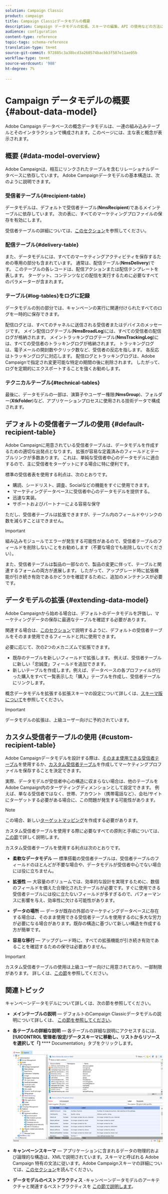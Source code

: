 ```yaml
---
solution: Campaign Classic
product: campaign
title: Campaign Classicデータモデルの概要
description: Campaign データモデルの拡張、スキーマの編集、API の使用などの方法について説明します
audience: configuration
content-type: reference
topic-tags: schema-reference
translation-type: tm+mt
source-git-commit: 972885c3a38bcd3a260574bacbb3f507e11ae05b
workflow-type: tm+mt
source-wordcount: '988'
ht-degree: 7%

---
```



# Campaign データモデルの概要{#about-data-model}

Adobe Campaign データベースの概念データモデルは、一連の組み込みテーブルとそのインタラクションで構成されます。このページには、主な表と概念が表示されます。

## 概要 {#data-model-overview}

Adobe Campaignは、相互にリンクされたテーブルを含むリレーショナルデータベースに依存しています。 Adobe Campaignデータモデルの基本構造は、次のように説明できます。

### 受信者テーブル{#recipient-table}

データモデルは、デフォルトで受信者テーブル(**NmsRecipient**)であるメインテーブルに依存しています。 次の表に、すべてのマーケティングプロファイルの保存を有効にします。

受信者テーブルの詳細については、[このセクション](#default-recipient-table)を参照してください。

### 配信テーブル{#delivery-table}

また、データモデルには、すべてのマーケティングアクティビティを保存するための専用の部分も含まれています。 通常は、配信テーブル(**NmsDelivery**)です。 このテーブルの各レコードは、配信アクションまたは配信テンプレートを表します。 ターゲット、コンテンツなどの配信を実行するために必要なすべてのパラメーターが含まれます。

### テーブル{#log-tables}をログに記録

データモデルの別の部分では、キャンペーンの実行に関連付けられたすべてのログを一時的に保存できます。

配信ログとは、すべてのチャネルに送信される受信者またはデバイスのメッセージです。 メイン配信ログテーブル(**NmsBroadLog**)には、すべての受信者の配信ログが格納されます。
メイントラッキングログテーブル(**NmsTrackingLog**)には、すべての受信者のトラッキングログが格納されます。 トラッキングログは、電子メールの開封数やクリック数など、受信者の反応を指します。 各反応はトラッキングログに対応します。
配信ログとトラッキングログは、Adobe Campaignで指定され変更可能な特定の期間の後に削除されます。 したがって、ログを定期的にエクスポートすることを強くお勧めします。

### テクニカルテーブル{#technical-tables}

最後に、データモデルの一部は、演算子やユーザー権限(**NmsGroup**)、フォルダー(**XtkFolder**)など、アプリケーションプロセスに使用される技術データで構成されます。

## デフォルトの受信者テーブルの使用 {#default-recipient-table}

Adobe Campaignに用意されている受信者テーブルは、データモデルを作成するための適切な出発点となります。 拡張が容易な定義済みのフィールドとテーブルリンクが多数あります。 これは、単純な受信者中心のデータモデルに適合するので、主に受信者をターゲットにする場合に特に便利です。

標準の受信者表を使用する利点は、次のとおりです。

* 購読、シードリスト、調査、Socialなどの機能をすぐに使用できます。
* マーケティングデータベースに受信者中心のデータモデルを提供する。
* 迅速な実装。
* サポートおよびパートナーによる容易な保守

ただし、受信者テーブルは拡張できますが、テーブル内のフィールドやリンクの数を減らすことはできません。

>[!IMPORTANT]
>
>組み込みモジュールでエラーが発生する可能性があるので、受信者テーブルのフィールドを削除しないことをお勧めします（不要な場合でも削除しないでください）。

また、受信者テーブルは製品の一部なので、製品の変更に伴って、テーブルと関連するフォームの両方が進展します。 したがって、アップグレード時に拡張機能が引き続き有効であるかどうかを確認するために、追加のメンテナンスが必要です。

## データモデルの拡張 {#extending-data-model}

Adobe Campaignから始める場合は、デフォルトのデータモデルを評価し、マーケティングデータの保存に最適なテーブルを確認する必要があります。

関連する場合は、[このセクション](#default-recipient-table)で説明するように、デフォルトの受信者テーブルをそのまま使用できるフィールドと共に使用できます。

必要に応じて、次の2つのメカニズムで拡張できます。

* 既存のテーブルを新しいフィールドで拡張します。 例えば、受信者テーブルに新しい「忠誠度」フィールドを追加できます。
* 新しいテーブルを作成します。例えば、データベースの各プロファイルが行った購入をすべて一覧表示した「購入」テーブルを作成し、受信者テーブルにリンクします。

概念データモデルを拡張する拡張スキーマの設定について詳しくは、[スキーマ版について](../../configuration/using/about-schema-edition.md)を参照してください。

>[!IMPORTANT]
>
>データモデルの拡張は、上級ユーザー向けに予約されています。

## カスタム受信者テーブルの使用 {#custom-recipient-table}

Adobe Campaignデータモデルを設計する際は、[そのまま使用できる受信者テーブル](#default-recipient-table)を使用するか、[カスタム受信者テーブル](../../configuration/using/about-custom-recipient-table.md)を作成してマーケティングプロファイルを保存することを決定できます。

実際、データモデルが受信者中心の構造に収まらない場合は、他のテーブルをAdobe Campaign内のターゲティングディメンションとして設定できます。 例えば、単なる受信者ではなく、世帯、アカウント（携帯電話など）、会社/サイトにターゲットする必要がある場合に、この問題が発生する可能性があります。

>[!NOTE]
>
>この場合、新しい[ターゲットマッピング](../../configuration/using/target-mapping.md)を作成する必要があります。

カスタム受信者テーブルを使用する際に必要なすべての原則と手順については、[この節](../../configuration/using/about-custom-recipient-table.md)で詳しく説明します。

カスタム受信者テーブルを使用する利点は次のとおりです。

* **柔軟なデータモデル**  — 標準搭載の受信者テーブルは、受信者テーブルのフィールドのほとんどが不要な場合や、データモデルが受信者中心でない場合には役に立ちません。

* **拡張性**  — 大容量のボリュームでは、効率的な設計を実現するために、数個のフィールドを備えた合理化されたテーブルが必要です。すぐに使用できる受信者テーブルには役に立たないフィールドが多すぎるので、パフォーマンスに影響を与え、効率性に欠ける可能性があります。

* **データの場所**  — データが既存の外部のマーケティングデータベースに存在する場合は、そのまま使用できる受信者テーブルを使用するのに多大な労力が必要になる場合があります。既存の構造に基づいて新しい構造を作成する方が簡単です。

* **容易な移行**  — アップグレード時に、すべての拡張機能が引き続き有効であることを確認するための保守は必要ありません。

>[!IMPORTANT]
>
>カスタム受信者テーブルの使用は上級ユーザー向けに用意されており、一部制限があります。 詳しくは、[この節](../../configuration/using/about-custom-recipient-table.md)を参照してください。

## 関連トピック

キャンペーンデータモデルについて詳しくは、次の節を参照してください。

* **メインテーブルの説明**  — デフォルトのCampaign Classicデータモデルの説明について詳しくは、 [この節を参照してください](../../configuration/using/data-model-description.md)。

* **各テーブルの詳細な説明**  — 各テーブルの詳細な説明にアクセスするには、 **[!UICONTROL 管理者/設定/データスキーマに移動し、リストからリソースを選択して「]** **** Documentation」タブをクリックします。

   ![](assets/data-model_documentation-tab.png)


* **キャンペーンスキーマ**  — アプリケーションに含まれるデータの物理的および論理的な構造は、XMLで説明されています。スキーマと呼ばれる Adobe Campaign 特有の文法に従います。Adobe Campaignスキーマの詳細については、[このセクション](../../configuration/using/about-schema-reference.md)を読んでください。

* **データモデルのベストプラクティス** -キャンペーンデータモデルのアーキテクチャと関連するベストプラクティスを [この節で説明します](../../configuration/using/data-model-best-practices.md#data-model-architecture)。
